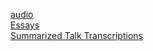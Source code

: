[audio](/hillside_hermitage_archive/audio/index)\
[Essays](/hillside_hermitage_archive/essays/index)\
[Summarized Talk Transcriptions](/hillside_hermitage_archive/summarized_talk_transcriptions/index)
